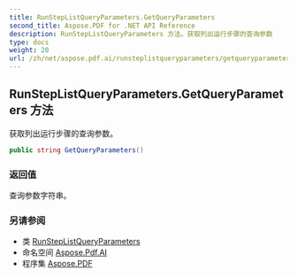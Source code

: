 ```yaml
---
title: RunStepListQueryParameters.GetQueryParameters
second_title: Aspose.PDF for .NET API Reference
description: RunStepListQueryParameters 方法。获取列出运行步骤的查询参数
type: docs
weight: 20
url: /zh/net/aspose.pdf.ai/runsteplistqueryparameters/getqueryparameters/
---
```

## RunStepListQueryParameters.GetQueryParameters 方法

获取列出运行步骤的查询参数。

```csharp
public string GetQueryParameters()
```

### 返回值

查询参数字符串。

### 另请参阅

* 类 [RunStepListQueryParameters](../)
* 命名空间 [Aspose.Pdf.AI](../../../aspose.pdf.ai/)
* 程序集 [Aspose.PDF](../../../)